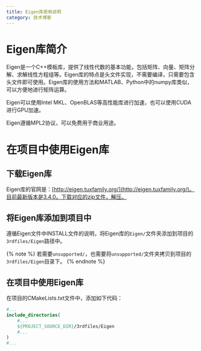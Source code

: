 ```yaml
---
title: Eigen库使用说明
category: 技术博客
---
```


# Eigen库简介

Eigen是一个C++模板库，提供了线性代数的基本功能，包括矩阵、向量、矩阵分解、求解线性方程组等。Eigen库的特点是头文件实现，不需要编译，只需要包含头文件即可使用。Eigen库的使用方法和MATLAB、Python中的numpy库类似，可以方便地进行矩阵运算。

Eigen可以使用Intel MKL、OpenBLAS等高性能库进行加速，也可以使用CUDA进行GPU加速。

Eigen遵循MPL2协议，可以免费用于商业用途。

# 在项目中使用Eigen库

## 下载Eigen库

Eigen库的官网是：[http://eigen.tuxfamily.org/](http://eigen.tuxfamily.org/)。目前最新版本是3.4.0。下载对应的zip文件，解压。

## 将Eigen库添加到项目中

遵循Eigen文件中INSTALL文件的说明，将Eigen库的```Eigen/```文件夹添加到项目的```3rdfiles/Eigen```路径中。

{% note  %}
若需要```unsupported/```，也需要将```unsupported/```文件夹拷贝到项目的```3rdfiles/Eigen```目录下。
{% endnote %}

## 在项目中使用Eigen库

在项目的CMakeLists.txt文件中，添加如下代码：

```cmake
#...
include_directories(
    #...
    ${PROJECT_SOURCE_DIR}/3rdfiles/Eigen
    #...
)
#...
```